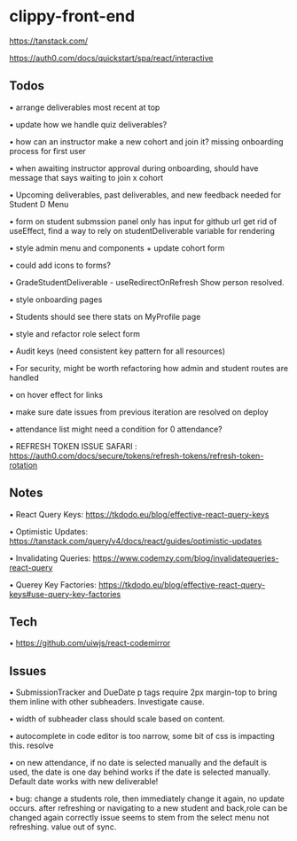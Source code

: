 # clippy-front-end

https://tanstack.com/

https://auth0.com/docs/quickstart/spa/react/interactive


## Todos

• arrange deliverables most recent at top

• update how we handle quiz deliverables?

• how can an instructor make a new cohort and join it? missing onboarding process for first user

• when awaiting instructor approval during onboarding, should have message that says waiting to join x cohort

• Upcoming deliverables, past deliverables, and new feedback needed for Student D Menu

• form on student submssion panel only has input for github url
  get rid of useEffect, find a way to rely on studentDeliverable variable for rendering

• style admin menu and components + update cohort form

• could add icons to forms?

• GradeStudentDeliverable - useRedirectOnRefresh
  Show person resolved. 

• style onboarding pages

• Students should see there stats on MyProfile page

• style and refactor role select form

• Audit keys (need consistent key pattern for all resources)

• For security, might be worth refactoring how admin and student routes are handled

• on hover effect for links

• make sure date issues from previous iteration are resolved on deploy

• attendance list might need a condition for 0 attendance?

• REFRESH TOKEN ISSUE SAFARI : https://auth0.com/docs/secure/tokens/refresh-tokens/refresh-token-rotation


## Notes

• React Query Keys: https://tkdodo.eu/blog/effective-react-query-keys

• Optimistic Updates: https://tanstack.com/query/v4/docs/react/guides/optimistic-updates

• Invalidating Queries: https://www.codemzy.com/blog/invalidatequeries-react-query

• Querey Key Factories: https://tkdodo.eu/blog/effective-react-query-keys#use-query-key-factories


## Tech

• https://github.com/uiwjs/react-codemirror


## Issues

• SubmissionTracker and DueDate p tags require 2px margin-top to bring them inline with other subheaders. Investigate cause.

• width of subheader class should scale based on content.

• autocomplete in code editor is too narrow, some bit of css is impacting this. resolve

• on new attendance, if no date is selected manually and the default is used, the date is one day behind
  works if the date is selected manually.
  Default date works with new deliverable!

• bug: change a students role, then immediately change it again, no update occurs. 
  after refreshing or navigating to a new student and back,role can be changed again correctly
  issue seems to stem from the select menu not refreshing. value out of sync.
